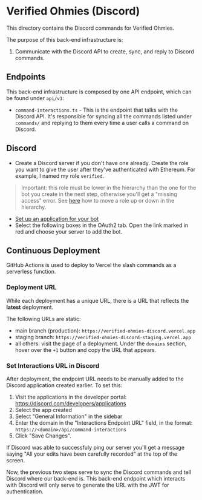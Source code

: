 # Verified Ohmies (Discord)

This directory contains the Discord commands for Verified Ohmies.

The purpose of this back-end infrastructure is:

1. Communicate with the Discord API to create, sync, and reply to Discord commands.

## Endpoints

This back-end infrastructure is composed by one API endpoint, which can be found under `api/v1`:

- `command-interactions.ts` - This is the endpoint that talks with the Discord API. It's responsible for syncing all the commands listed under `commands/` and replying to them every time a user calls a command on Discord.

## Discord

- Create a Discord server if you don't have one already. Create the role you want to give the user after they've authenticated with Ethereum. For example, I named my role `verified`.

> Important: this role must be lower in the hierarchy than the one for the bot you create in the next step, otherwise you'll get a "missing access" error. See [here](https://support.discord.com/hc/en-us/articles/214836687-Role-Management-101) how to move a role up or down in the hierarchy.

- [Set up an application for your bot](https://discordjs.guide/preparations/setting-up-a-bot-application.html#creating-your-bot)
- Select the following boxes in the OAuth2 tab. Open the link marked in red and choose your server to add the bot.

## Continuous Deployment

GitHub Actions is used to deploy to Vercel the slash commands as a serverless function.

### Deployment URL

While each deployment has a unique URL, there is a URL that reflects the **latest** deployment.

The following URLs are static:

- main branch (production): `https://verified-ohmies-discord.vercel.app`
- staging branch: `https://verified-ohmies-discord-staging.vercel.app`
- all others: visit the page of a deployment. Under the `domains` section, hover over the `+1` button and copy the URL that appears.

### Set Interactions URL in Discord

After deployment, the endpoint URL needs to be manually added to the Discord application created earlier. To set this:

1. Visit the applications in the developer portal: <https://discord.com/developers/applications>
2. Select the app created
3. Select "General Information" in the sidebar
4. Enter the domain in the "Interactions Endpoint URL" field, in the format: `https://<domain>/api/command-interactions`
5. Click "Save Changes".

If Discord was able to successfuly ping our server you'll get a message saying "All your edits have been carefully recorded" at the top of the screen.

Now, the previous two steps serve to sync the Discord commands and tell Discord where our back-end is. This back-end endpoint which interacts with Discord will only serve to generate the URL with the JWT for authentication.
